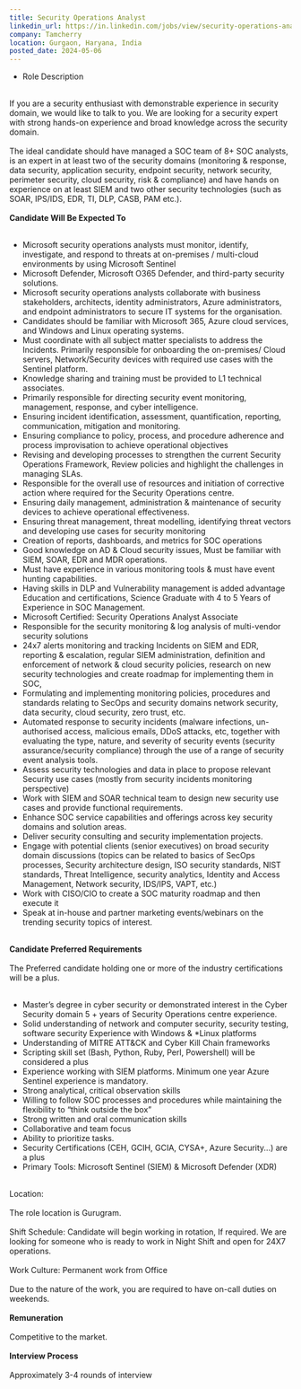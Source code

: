 ```yaml
---
title: Security Operations Analyst
linkedin_url: https://in.linkedin.com/jobs/view/security-operations-analyst-at-tamcherry-3918177851?position=55&pageNum=0&refId=gJqWHyXETNgRlR3Acu0MJQ%3D%3D&trackingId=WbAd7RuNFbC1FdyQpbITUQ%3D%3D
company: Tamcherry
location: Gurgaon, Haryana, India
posted_date: 2024-05-06
---
```


<div class="description__text description__text--rich">
<section class="show-more-less-html" data-max-lines="5">
<div class="show-more-less-html__markup show-more-less-html__markup--clamp-after-5 relative overflow-hidden">
<ul><li>Role Description<br/><br/></li></ul>If you are a security enthusiast with demonstrable experience in security domain, we would like to talk to you. We are looking for a security expert with strong hands-on experience and broad knowledge across the security domain.<br/><br/>The ideal candidate should have managed a SOC team of 8+ SOC analysts, is an expert in at least two of the security domains (monitoring &amp; response, data security, application security, endpoint security, network security, perimeter security, cloud security, risk &amp; compliance) and have hands on experience on at least SIEM and two other security technologies (such as SOAR, IPS/IDS, EDR, TI, DLP, CASB, PAM etc.).<br/><br/><strong>Candidate Will Be Expected To<br/><br/></strong><ul><li> Microsoft security operations analysts must monitor, identify, investigate, and respond to threats at on-premises / multi-cloud environments by using Microsoft Sentinel</li><li> Microsoft Defender, Microsoft O365 Defender, and third-party security solutions.</li><li> Microsoft security operations analysts collaborate with business stakeholders, architects, identity administrators, Azure administrators, and endpoint administrators to secure IT systems for the organisation.</li><li> Candidates should be familiar with Microsoft 365, Azure cloud services, and Windows and Linux operating systems.</li><li> Must coordinate with all subject matter specialists to address the Incidents. Primarily responsible for onboarding the on-premises/ Cloud servers, Network/Security devices with required use cases with the Sentinel platform.</li><li> Knowledge sharing and training must be provided to L1 technical associates.</li><li> Primarily responsible for directing security event monitoring, management, response, and cyber intelligence.</li><li> Ensuring incident identification, assessment, quantification, reporting, communication, mitigation and monitoring.</li><li> Ensuring compliance to policy, process, and procedure adherence and process improvisation to achieve operational objectives</li><li> Revising and developing processes to strengthen the current Security Operations Framework, Review policies and highlight the challenges in managing SLAs.</li><li> Responsible for the overall use of resources and initiation of corrective action where required for the Security Operations centre.</li><li> Ensuring daily management, administration &amp; maintenance of security devices to achieve operational effectiveness.</li><li> Ensuring threat management, threat modelling, identifying threat vectors and developing use cases for security monitoring</li><li> Creation of reports, dashboards, and metrics for SOC operations</li><li> Good knowledge on AD &amp; Cloud security issues, Must be familiar with SIEM, SOAR, EDR and MDR operations.</li><li> Must have experience in various monitoring tools &amp; must have event hunting capabilities.</li><li> Having skills in DLP and Vulnerability management is added advantage Education and certifications, Science Graduate with 4 to 5 Years of Experience in SOC Management.</li><li> Microsoft Certified: Security Operations Analyst Associate</li><li> Responsible for the security monitoring &amp; log analysis of multi-vendor security solutions</li><li> 24x7 alerts monitoring and tracking Incidents on SIEM and EDR, reporting &amp; escalation, regular SIEM administration, definition and enforcement of network &amp; cloud security policies, research on new security technologies and create roadmap for implementing them in SOC,</li><li> Formulating and implementing monitoring policies, procedures and standards relating to SecOps and security domains network security, data security, cloud security, zero trust, etc.</li><li> Automated response to security incidents (malware infections, un-authorised access, malicious emails, DDoS attacks, etc, together with evaluating the type, nature, and severity of security events (security assurance/security compliance) through the use of a range of security event analysis tools.</li><li> Assess security technologies and data in place to propose relevant Security use cases (mostly from security incidents monitoring perspective)</li><li> Work with SIEM and SOAR technical team to design new security use cases and provide functional requirements.</li><li> Enhance SOC service capabilities and offerings across key security domains and solution areas.</li><li> Deliver security consulting and security implementation projects.</li><li> Engage with potential clients (senior executives) on broad security domain discussions (topics can be related to basics of SecOps processes, Security architecture design, ISO security standards, NIST standards, Threat Intelligence, security analytics, Identity and Access Management, Network security, IDS/IPS, VAPT, etc.)</li><li> Work with CISO/CIO to create a SOC maturity roadmap and then execute it</li><li> Speak at in-house and partner marketing events/webinars on the trending security topics of interest.<br/><br/></li></ul><strong>Candidate Preferred Requirements<br/><br/></strong>The Preferred candidate holding one or more of the industry certifications will be a plus.<br/><br/><ul><li> Master’s degree in cyber security or demonstrated interest in the Cyber Security domain 5 + years of Security Operations centre experience.</li><li> Solid understanding of network and computer security, security testing, software security Experience with Windows &amp; *Linux platforms</li><li> Understanding of MITRE ATT&amp;CK and Cyber Kill Chain frameworks</li><li> Scripting skill set (Bash, Python, Ruby, Perl, Powershell) will be considered a plus</li><li> Experience working with SIEM platforms. Minimum one year Azure Sentinel experience is mandatory.</li><li> Strong analytical, critical observation skills</li><li> Willing to follow SOC processes and procedures while maintaining the flexibility to “think outside the box”</li><li> Strong written and oral communication skills</li><li> Collaborative and team focus</li><li> Ability to prioritize tasks.</li><li> Security Certifications (CEH, GCIH, GCIA, CYSA+, Azure Security...) are a plus</li><li> Primary Tools: Microsoft Sentinel (SIEM) &amp; Microsoft Defender (XDR)<br/><br/></li></ul>Location:<br/><br/>The role location is Gurugram.<br/><br/>Shift Schedule: Candidate will begin working in rotation, If required. We are looking for someone who is ready to work in Night Shift and open for 24X7 operations.<br/><br/>Work Culture: Permanent work from Office<br/><br/>Due to the nature of the work, you are required to have on-call duties on weekends.<br/><br/><strong>Remuneration<br/><br/></strong>Competitive to the market.<br/><br/><strong>Interview Process<br/><br/></strong>Approximately 3-4 rounds of interview
        </div>


<!-- --> </section>
</div>